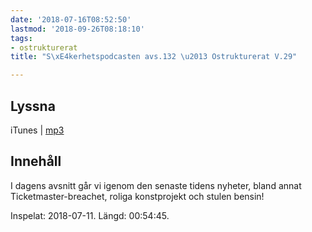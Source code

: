 ```yaml
---
date: '2018-07-16T08:52:50'
lastmod: '2018-09-26T08:18:10'
tags:
- ostrukturerat
title: "S\xE4kerhetspodcasten avs.132 \u2013 Ostrukturerat V.29"

---
```

## Lyssna

iTunes \| [mp3](http://traffic.libsyn.com/sakerhetspodcasten/Ostrukturerat_v.28.mp3)

## Innehåll

I dagens avsnitt går vi igenom den senaste tidens nyheter, bland annat Ticketmaster-breachet,
roliga konstprojekt och stulen bensin!

Inspelat: 2018-07-11. Längd: 00:54:45.

